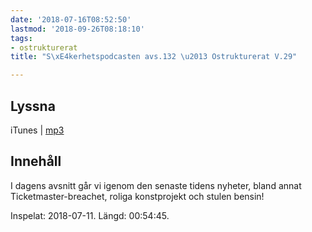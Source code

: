 ```yaml
---
date: '2018-07-16T08:52:50'
lastmod: '2018-09-26T08:18:10'
tags:
- ostrukturerat
title: "S\xE4kerhetspodcasten avs.132 \u2013 Ostrukturerat V.29"

---
```

## Lyssna

iTunes \| [mp3](http://traffic.libsyn.com/sakerhetspodcasten/Ostrukturerat_v.28.mp3)

## Innehåll

I dagens avsnitt går vi igenom den senaste tidens nyheter, bland annat Ticketmaster-breachet,
roliga konstprojekt och stulen bensin!

Inspelat: 2018-07-11. Längd: 00:54:45.

